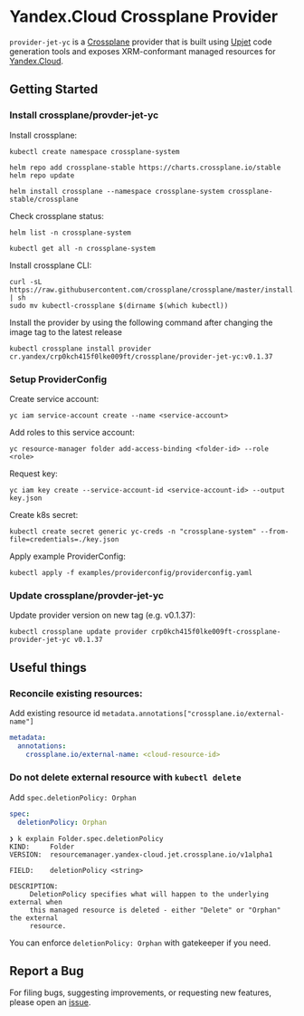 # Yandex.Cloud Crossplane Provider

`provider-jet-yc` is a [Crossplane](https://crossplane.io/) provider that is built
using [Upjet](https://github.com/crossplane/upjet/) code generation tools and exposes XRM-conformant
managed resources for [Yandex.Cloud](https://cloud.yandex.com/).

## Getting Started

### Install crossplane/provder-jet-yc

Install crossplane:

```
kubectl create namespace crossplane-system

helm repo add crossplane-stable https://charts.crossplane.io/stable
helm repo update

helm install crossplane --namespace crossplane-system crossplane-stable/crossplane 
```

Check crossplane status:

```
helm list -n crossplane-system

kubectl get all -n crossplane-system
```

Install crossplane CLI:

```shell
curl -sL https://raw.githubusercontent.com/crossplane/crossplane/master/install.sh | sh
sudo mv kubectl-crossplane $(dirname $(which kubectl))
```

Install the provider by using the following command after changing the image tag to the latest release

```
kubectl crossplane install provider cr.yandex/crp0kch415f0lke009ft/crossplane/provider-jet-yc:v0.1.37
```

### Setup ProviderConfig

Create service account:

```
yc iam service-account create --name <service-account>
```

Add roles to this service account:

```shell
yc resource-manager folder add-access-binding <folder-id> --role <role>
```

Request key:

```shell
yc iam key create --service-account-id <service-account-id> --output key.json
```

Create k8s secret:

```shell
kubectl create secret generic yc-creds -n "crossplane-system" --from-file=credentials=./key.json
```

Apply example ProviderConfig:

```
kubectl apply -f examples/providerconfig/providerconfig.yaml
```

### Update crossplane/provder-jet-yc

Update provider version on new tag (e.g. v0.1.37):

```
kubectl crossplane update provider crp0kch415f0lke009ft-crossplane-provider-jet-yc v0.1.37
```

## Useful things

### Reconcile existing resources:

Add existing resource id `metadata.annotations["crossplane.io/external-name"]`

```yaml
metadata:
  annotations:
    crossplane.io/external-name: <cloud-resource-id>
```

### Do not delete external resource with `kubectl delete`

Add `spec.deletionPolicy: Orphan`

```yaml
spec:
  deletionPolicy: Orphan
```

```shell
❯ k explain Folder.spec.deletionPolicy
KIND:     Folder
VERSION:  resourcemanager.yandex-cloud.jet.crossplane.io/v1alpha1

FIELD:    deletionPolicy <string>

DESCRIPTION:
     DeletionPolicy specifies what will happen to the underlying external when
     this managed resource is deleted - either "Delete" or "Orphan" the external
     resource.
```

You can enforce `deletionPolicy: Orphan` with gatekeeper if you need.

## Report a Bug

For filing bugs, suggesting improvements, or requesting new features, please open
an [issue](https://github.com/yandex-cloud/provider-jet-yc/issues).

